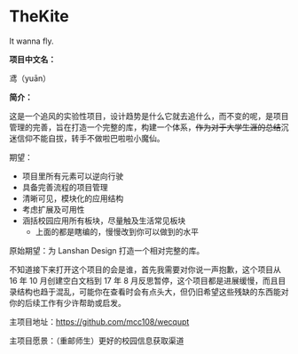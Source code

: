# TheKite
It wanna fly.

**项目中文名：**

鸢（yuān）

**简介：**

这是一个追风的实验性项目，设计趋势是什么它就去追什么，而不变的呢，是项目管理的完善，旨在打造一个完整的库，构建一个体系，~~作为对于大学生涯的总结~~沉迷信仰不能自拔，转手不做啦巴啦啦小魔仙。

期望：

* 项目里所有元素可以逆向行驶
* 具备完善流程的项目管理
* 清晰可见，模块化的应用结构
* 考虑扩展及可用性
* 涵括校园应用所有板块，尽量触及生活常见板块
  * 上面的都是瞎编的，慢慢改到你可以做到的水平




原始期望：为 Lanshan Design 打造一个相对完整的库。



不知道接下来打开这个项目的会是谁，首先我需要对你说一声抱歉，这个项目从 16 年 10 月创建空白文档到 17 年 8 月反思暂停，这个项目都是进展缓慢，而且目录结构也趋于混乱，可能你在查看时会有点头大，但仍旧希望这些残缺的东西能对你的后续工作有少许帮助或启发。



主项目地址：https://github.com/mcc108/wecqupt

主项目愿景：（重邮师生）更好的校园信息获取渠道